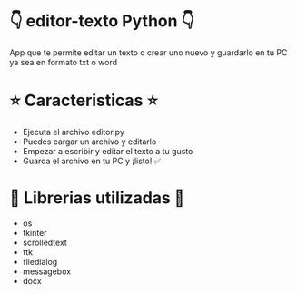 # 👇 editor-texto Python 👇

App que te permite editar un texto o crear uno nuevo y guardarlo en tu PC ya sea en formato txt o word 

# ⭐ Caracteristicas ⭐

  - Ejecuta el archivo editor.py
  - Puedes cargar un archivo y editarlo
  - Empezar a escribir y editar el texto a tu gusto
  - Guarda el archivo en tu PC y ¡listo! ✅

# 📝 Librerias utilizadas 📝 

  -  os
  -  tkinter
  -  scrolledtext
  -  ttk
  -  filedialog
  -  messagebox
  -  docx
